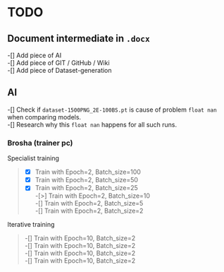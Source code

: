 # TODO

## Document intermediate in `.docx`  

-[] Add piece of AI  
-[] Add piece of GIT / GitHub / Wiki  
-[] Add piece of Dataset-generation  

## AI

-[] Check if `dataset-1500PNG_2E-100BS.pt` is cause of problem `float nan` when comparing models.  
-[] Research why this `float nan` happens for all such runs.  

### Brosha (trainer pc)

Specialist training
>-[x] Train with Epoch=2, Batch_size=100  
>-[x] Train with Epoch=2, Batch_size=50  
>-[x] Train with Epoch=2, Batch_size=25  
>-[>] Train with Epoch=2, Batch_size=10  
>-[] Train with Epoch=2, Batch_size=5  
>-[] Train with Epoch=2, Batch_size=2  

Iterative training
>-[] Train with Epoch=10, Batch_size=2  
>-[] Train with Epoch=10, Batch_size=2  
>-[] Train with Epoch=10, Batch_size=2  
>-[] Train with Epoch=10, Batch_size=2  
